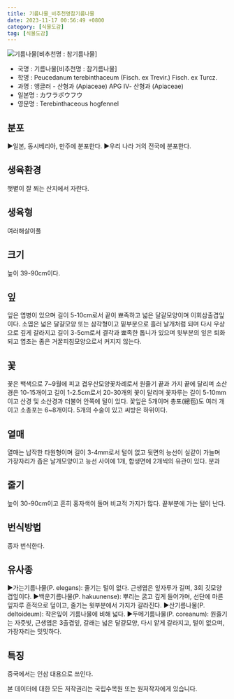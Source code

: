 ```yaml
---
title: 기름나물_비추천명참기름나물
date: 2023-11-17 00:56:49 +0800
category: [식물도감]
tag: [식물도감]
---
```




![기름나물[비추천명 : 참기름나물]](/fileUpload/plants/basic/Umbelliferae/Peucedanum/8238/8238_1_th2.jpg)
- 국명 : 기름나물[비추천명 : 참기름나물]
- 학명 : Peucedanum terebinthaceum (Fisch. ex Trevir.) Fisch. ex Turcz.
- 과명 : 앵글러 - 산형과 (Apiaceae) APG Ⅳ- 산형과 (Apiaceae)
- 일본명 : カワラボウフウ
- 영문명 : Terebinthaceous hogfennel


## 분포
▶일본, 동시베리아, 만주에 분포한다.▶우리 나라 거의 전국에 분포한다.
## 생육환경
햇볕이 잘 쬐는 산지에서 자란다.
## 생육형
여러해살이풀 
## 크기
높이 39-90cm이다.
## 잎
잎은 엽병이 있으며 길이 5-10cm로서 끝이 뾰족하고 넓은 달걀모양이며 이회삼출겹잎이다. 소엽은 넓은 달걀모양 또는 삼각형이고 밑부분으로 흘러 날개처럼 되며 다시 우상으로 깊게 갈라지고 길이 3-5cm로서 결각과 뾰족한 톱니가 있으며 윗부분의 잎은 퇴화되고 엽초는 좁은 거꿀피침모양으로서 커지지 않는다.
## 꽃
꽃은 백색으로 7~9월에 피고 겹우산모양꽃차례로서 원줄기 끝과 가지 끝에 달리며 소산경은 10-15개이고 길이 1-2.5cm로서 20-30개의 꽃이 달리며 꽃자루는 길이 5-10mm이고 산경 및 소산경과 더불어 안쪽에 털이 있다. 꽃잎은 5개이며 총포(總苞)도 여러 개이고 소총포는 6~8개이다. 5개의 수술이 있고 씨방은 하위이다.
## 열매
열매는 납작한 타원형이며 길이 3-4mm로서 털이 없고 뒷면의 능선이 실같이 가늘며 가장자리가 좁은 날개모양이고 능선 사이에 1개, 합생면에 2개씩의 유관이 있다. 분과
## 줄기
높이 30-90cm이고 흔히 홍자색이 돌며 비교적 가지가 많다. 끝부분에 가는 털이 난다.
## 번식방법
종자 번식한다.
## 유사종
▶가는기름나물(P. elegans): 줄기는 털이 없다. 근생엽은 잎자루가 길며, 3회 깃모양겹잎이다.▶백운기름나물(P. hakuunense): 뿌리는 굵고 깊게 들어가며, 선단에 마른 잎자루 흔적으로 덮이고, 줄기는 윗부분에서 가지가 갈라진다. ▶산기름나물(P. deltoideum): 작은잎이 기름나물에 비해 넓다.▶두메기름나물(P. coreanum): 원줄기는 자줏빛, 근생엽은 3출겹잎, 갈래는 넓은 달걀모양, 다시 얕게 갈라지고, 털이 없으며, 가장자리는 밋밋하다.
## 특징
중국에서는 인삼 대용으로 쓰인다.






본 데이터에 대한 모든 저작권리는 국립수목원 또는 원저작자에게 있습니다.
